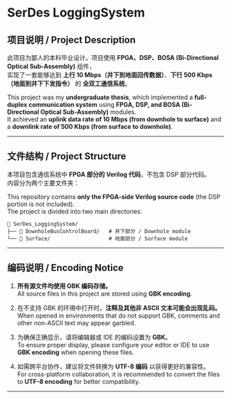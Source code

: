 # SerDes LoggingSystem

## 项目说明 / Project Description

此项目为鄙人的本科毕业设计。项目使用 **FPGA、DSP、BOSA (Bi-Directional Optical Sub-Assembly)** 组件，  
实现了一套能够达到 **上行 10 Mbps（井下到地面回传数据）**、**下行 500 Kbps（地面到井下下发指令）** 的 **全双工通信系统**。

This project was my **undergraduate thesis**, which implemented a **full-duplex communication system** using **FPGA, DSP, and BOSA (Bi-Directional Optical Sub-Assembly)** modules.  
It achieved an **uplink data rate of 10 Mbps (from downhole to surface)** and a **downlink rate of 500 Kbps (from surface to downhole)**.

---

## 文件结构 / Project Structure

本项目包含通信系统中 **FPGA 部分的 Verilog 代码**，不包含 DSP 部分代码。  
内容分为两个主要文件夹：

This repository contains **only the FPGA-side Verilog source code** (the DSP portion is not included).  
The project is divided into two main directories:
```
📁 SerDes_LoggingSystem/
├── 📂 DownholeBusControlBoard/   # 井下部分 / Downhole module
└── 📂 Surface/                   # 地面部分 / Surface module
```
---

## 编码说明 / Encoding Notice

1. **所有源文件均使用 GBK 编码存储。**  
   All source files in this project are stored using **GBK encoding**.

2. 在不支持 GBK 的环境中打开时，**注释及其他非 ASCII 文本可能会出现乱码。**  
   When opened in environments that do not support GBK, comments and other non-ASCII text may appear garbled.

3. 为确保正确显示，请将编辑器或 IDE 的编码设置为 **GBK**。  
   To ensure proper display, please configure your editor or IDE to use **GBK encoding** when opening these files.

4. 如需跨平台协作，建议将文件转换为 **UTF-8 编码** 以获得更好的兼容性。  
   For cross-platform collaboration, it is recommended to convert the files to **UTF-8 encoding** for better compatibility.

---
